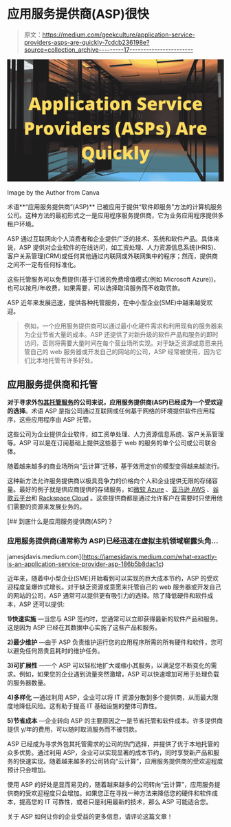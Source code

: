 # 应用服务提供商(ASP)很快

> 原文：<https://medium.com/geekculture/application-service-providers-asps-are-quickly-7cdcb236198e?source=collection_archive---------17----------------------->

![](img/a607869262b550a5a5cf69defbf2e37e.png)

Image by the Author from Canva

术语**“应用服务提供商”(ASP)** 已被应用于提供“软件即服务”方法的计算机服务公司。这种方法的最初形式之一是应用程序服务提供商，它为业务应用程序提供多租户环境。

ASP 通过互联网向个人消费者和企业提供广泛的技术、系统和软件产品。具体来说，ASP 提供对企业软件的在线访问，如工资处理、人力资源信息系统(HRIS)、客户关系管理(CRM)或任何其他通过内联网或外联网集中的程序；然而，提供商之间不一定有任何标准化。

这些托管服务可以免费提供(基于订阅的免费增值模式(例如 Microsoft Azure))，也可以按月/年收费，如果需要，可以选择取消服务而不收取罚款。

ASP 近年来发展迅速，提供各种托管服务，在中小型企业(SME)中越来越受欢迎。

> 例如，一个应用服务提供商可以通过最小化硬件需求和利用现有的服务器来为企业节省大量的成本。ASP 还提供了对新升级的软件产品和服务的即时访问，否则将需要大量时间在每个营业场所实现。对于缺乏资源或意愿来托管自己的 web 服务器或开发自己的网站的公司，ASP 经常被使用，因为它们比本地托管有许多好处。

## 应用服务提供商和托管

**对于寻求外包[其托管服务](https://jamesjdavis.medium.com/interserver-review-a-general-website-hosting-feature-review-ce8b67343f6e#e860)的公司来说，应用服务提供商(ASP)已经成为一个受欢迎的选择**。术语 ASP 是指公司通过互联网或任何基于网络的环境提供软件应用程序，这些应用程序由 ASP 托管。

这些公司为企业提供企业软件，如工资单处理、人力资源信息系统、客户关系管理等。ASP 可以是在订阅基础上提供这些基于 web 的服务的单个公司或公司联合体。

随着越来越多的商业场所向“云计算”迁移，基于效用定价的模型变得越来越流行。

这种新方法允许服务提供商以极具竞争力的价格向个人和企业提供无限的存储容量。最好的例子就是供应商提供的存储服务，如[微软 Azure](https://azure.microsoft.com/en-us/) 、[亚马逊 AWS](https://aws.amazon.com/) 、[谷歌云平台](https://cloud.google.com/)和 [Rackspace Cloud](https://en.wikipedia.org/wiki/Rackspace_Cloud) 。这些提供商都是通过允许客户在需要时只使用他们需要的资源来发展业务的。

[](https://jamesjdavis.medium.com/what-exactly-is-an-application-service-provider-asp-186b5b8dac1c) [## 到底什么是应用服务提供商(ASP)？

### 应用服务提供商(通常称为 ASP)已经迅速在虚拟主机领域崭露头角…

jamesjdavis.medium.com](https://jamesjdavis.medium.com/what-exactly-is-an-application-service-provider-asp-186b5b8dac1c) 

近年来，随着中小型企业(SME)开始看到可以实现的巨大成本节约，ASP 的受欢迎程度呈爆炸式增长。对于缺乏资源或意愿来托管自己的 web 服务器或开发自己的网站的公司，ASP 通常可以提供更有吸引力的选择。除了降低硬件和软件成本，ASP 还可以提供:

**1)快速实施** —当您与 ASP 签约时，您通常可以立即获得最新的软件产品和服务。这是因为 ASP 已经在其数据中心实施了这些产品和服务。

**2)最少维护** —由于 ASP 负责维护运行您的应用程序所需的所有硬件和软件，您可以避免任何昂贵且耗时的维护任务。

**3)可扩展性** —一个 ASP 可以轻松地扩大或缩小其服务，以满足您不断变化的需求。例如，如果您的企业遇到流量突然激增，ASP 可以快速增加可用于处理负载的服务器数量。

**4)多样化** —通过利用 ASP，企业可以将 IT 资源分散到多个提供商，从而最大限度地降低风险。这有助于提高 IT 基础设施的整体可靠性。

**5)节省成本** —企业转向 ASP 的主要原因之一是节省托管和软件成本。许多提供商提供 y/年的费用，可以随时取消服务而不被罚款。

ASP 已经成为寻求外包其托管需求的公司的热门选择，并提供了优于本地托管的众多优势。通过利用 ASP，企业可以实现显著的成本节约，同时享受新产品和服务的快速实现。随着越来越多的公司转向“云计算”，应用服务提供商的受欢迎程度预计只会增加。

使用 ASP 的好处是显而易见的，随着越来越多的公司转向“云计算”，应用服务提供商的受欢迎程度只会增加。如果您正在寻找一种方法来降低您的硬件和软件成本，提高您的 IT 可靠性，或者只是利用最新的技术，那么 ASP 可能适合您。

关于 ASP 如何让你的企业受益的更多信息，请评论这篇文章！